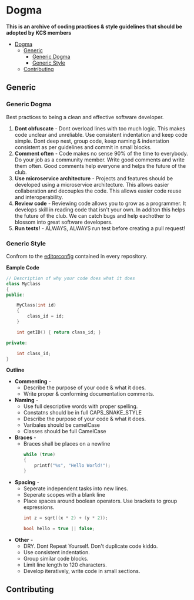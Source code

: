 # Dogma
**This is an archive of coding practices & style guidelines that should be adopted by KCS members**

- [Dogma](#dogma)
	- [Generic](#generic)
		- [Generic Dogma](#generic-dogma)
		- [Generic Style](#generic-style)
	- [Contributing](#contributing)

## Generic

### Generic Dogma

Best practices to being a clean and effective software developer.

1. **Dont obfuscate** - Dont overload lines with too much logic. This makes code unclear and unreliable. Use consistent indentation and keep code simple. Dont deep nest, group code, keep naming & indentation consistent as per guidelines and commit in small blocks.
2. **Comment often** - Code makes no sense 90% of the time to everybody. Do your job as a community member. Write good comments and write them often. Good comments help everyone and helps the future of the club.
3. **Use microservice architecture** - Projects and features should be developed using a microservice architecture. This allows easier collaberation and decouples the code. This allows easier code reuse and interoperability.
4. **Review code** - Reviewing code allows you to grow as a programmer. It develops skill in reading code that isn't your own. In additon this helps the future of the club. We can catch bugs and help eachother to blossom into great software developers.
5. **Run tests!** - ALWAYS, ALWAYS run test before creating a pull request!

### Generic Style

Confrom to the [editorconfig](../.editorconfig) contained in every repository.

**Eample Code**
```cpp
// Description of why your code does what it does
class MyClass
{
public:

	MyClass(int id)
	{
		class_id = id;
	}

	int getID() { return class_id; }

private:

	int class_id;
}
```

**Outline**
- **Commenting** - 
  - Describe the purpose of your code & what it does.
  - Write proper & conforming documentation comments.
- **Naming** - 
  - Use full descriptive words with proper spelling.
  - Constatns should be in full CAPS_SNAKE_STYLE
  - Describe the purpose of your code & what it does.
  - Varibales should be camelCase
  - Classes should be full CamelCase
- **Braces** - 
  - Braces shall be places on a newline
	```cpp
	while (true)
	{
		printf("%s", "Hello World!");
	}
	```
- **Spacing** - 
  - Seperate independent tasks into new lines.
  - Seperate scopes with a blank line
  - Place spaces around boolean operators. Use brackets to group expressions.
	```cpp
	int z = sqrt((x * 2) + (y * 2));

	bool hello = true || false;
	```
- **Other** - 
  - DRY. Dont Repeat Yourself. Don't duplicate code kiddo.
  - Use consistent indentation.
  - Group similar code blocks.
  - Limit line length to 120 characters.
  - Develop iteratively, write code in small sections.


## Contributing
